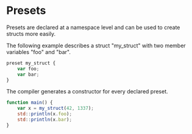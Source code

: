 # Presets

Presets are declared at a namespace level and can be used to create structs more easily.  

The following example describes a struct "my_struct" with two member variables "foo" and "bar".  

```js
preset my_struct {
	var foo;
	var bar;
}
```

The compiler generates a constructor for every declared preset.  

```js
function main() {
	var x = my_struct(42, 1337);
	std::println(x.foo);
	std::println(x.bar);
}
```